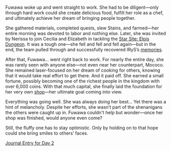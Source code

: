 <!-- title: Fuwawa Abyssguard -->
<!-- status: Alive -->

Fuwawa woke up and went straight to work. She had to be diligent—only through hard work could she create delicious food, fulfill her role as a chef, and ultimately achieve her dream of bringing people together.

She gathered materials, completed quests, slew Stains, and farmed—her entire morning was devoted to labor and nothing else. Later, she was invited by Nerissa to join Cecilia and Elizabeth in tackling the [Star Site: Elpis Dungeon](https://www.youtube.com/live/a940cWsshj4?si=UY5Oz5F1CLczMmM1&t=2686). It was a tough one—she fell and fell and fell again—but in the end, the team pulled through and successfully recovered IRyS’s [memories](https://www.youtube.com/live/a940cWsshj4?si=65k58U-GsS7g6zhV&t=5966).

After that, Fuwawa... went right back to work. For nearly the entire day, she was rarely seen with anyone else—not even near her counterpart, Mococo. She remained laser-focused on her dream of cooking for others, knowing that it would take real effort to get there. And it paid off. She earned a small fortune, possibly becoming one of the richest people in the kingdom with over 6,000 coins. With that much capital, she finally laid the foundation for her very own [shop](https://www.youtube.com/live/a940cWsshj4?si=btIhScSR8a7IJhij&t=11706)—her ultimate goal coming into view.

Everything was going well. She was always doing her best... Yet there was a hint of melancholy. Despite her efforts, she wasn’t part of the shenanigans the others were caught up in. Fuwawa couldn't help but wonder—once her shop was finished, would anyone even come?

Still, the fluffy one has to stay optimistic. Only by holding on to that hope could she bring smiles to others’ faces.

[Journal Entry for Day 2](#embed:https://www.youtube.com/live/a940cWsshj4?si=FUlM9YlDNyFTYcRj&t=12627)
